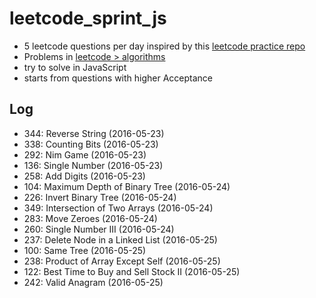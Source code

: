# leetcode_sprint_js

- 5 leetcode questions per day inspired by this [leetcode practice repo](https://github.com/algorhythms/LeetCode)
- Problems in [leetcode > algorithms](https://leetcode.com/problemset/algorithms/)
- try to solve in JavaScript
- starts from questions with higher Acceptance

## Log

- 344: Reverse String (2016-05-23)
- 338: Counting Bits  (2016-05-23)
- 292: Nim Game 	  (2016-05-23)
- 136: Single Number  (2016-05-23)
- 258: Add Digits     (2016-05-23)
- 104: Maximum Depth of Binary Tree     (2016-05-24)
- 226: Invert Binary Tree               (2016-05-24)
- 349: Intersection of Two Arrays       (2016-05-24)
- 283: Move Zeroes                      (2016-05-24)
- 260: Single Number III                (2016-05-24)
- 237: Delete Node in a Linked List         (2016-05-25)
- 100: Same Tree                            (2016-05-25)
- 238: Product of Array Except Self         (2016-05-25)
- 122: Best Time to Buy and Sell Stock II   (2016-05-25)
- 242: Valid Anagram                        (2016-05-25)
